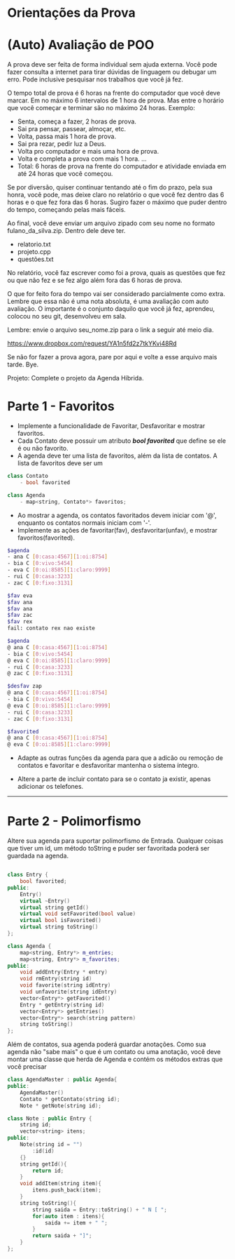 # Orientações da Prova

# (Auto) Avaliação de POO

A prova deve ser feita de forma individual sem ajuda externa. Você pode fazer consulta a internet para tirar dúvidas de linguagem ou debugar um erro. Pode inclusive pesquisar nos trabalhos que você já fez.

O tempo total de prova é 6 horas na frente do computador que você deve marcar. Em no máximo 6 intervalos de 1 hora de prova. Mas entre o horário que você começar e terminar são no máximo 24 horas.
Exemplo: 
- Senta, começa a fazer, 2 horas de prova.
- Sai pra pensar, passear, almoçar, etc.
- Volta, passa mais 1 hora de prova. 
- Sai pra rezar, pedir luz a Deus.
- Volta pro computador e mais uma hora de prova.
- Volta e completa a prova com mais 1 hora.
...
- Total: 6 horas de prova na frente do computador e atividade enviada em até 24 horas que você começou.

Se por diversão, quiser continuar tentando até o fim do prazo, pela sua honra, você pode, mas deixe claro no relatório o que você fez dentro das 6 horas e o que fez fora das 6 horas. Sugiro fazer o máximo que puder dentro do tempo, começando pelas mais fáceis.

Ao final, você deve enviar um arquivo zipado com seu nome no formato fulano_da_silva.zip.
Dentro dele deve ter.
- relatorio.txt
- projeto.cpp
- questões.txt

No relatório, você faz escrever como foi a prova, quais as questões que fez ou que não fez e se fez algo além fora das 6 horas de prova.

O que for feito fora do tempo vai ser considerado parcialmente como extra. Lembre que essa não é uma nota absoluta, é uma avaliação com auto avaliação. O importante é o conjunto daquilo que você já fez, aprendeu, colocou no seu git, desenvolveu em sala.

Lembre: envie o arquivo seu_nome.zip para o link a seguir até meio dia.

https://www.dropbox.com/request/YA1n5fd2z7tkYKvi48Rd

Se não for fazer a prova agora, pare por aqui e volte a esse arquivo mais tarde. Bye.

Projeto: 
Complete o projeto da Agenda Híbrida.

# Parte 1 - Favoritos
- Implemente a funcionalidade de Favoritar, Desfavoritar e mostrar favoritos.
- Cada Contato deve possuir um atributo _**bool favorited**_ que define se ele é ou não favorito.
- A agenda deve ter uma lista de favoritos, além da lista de contatos. A lista de favoritos deve ser um 

```c++
class Contato
    - bool favorited

class Agenda
    - map<string, Contato*> favoritos;
```

- Ao mostrar a agenda, os contatos favoritados devem iniciar com '@', enquanto os contatos normais iniciam com '-'.
- Implemente as ações de favoritar(fav), desfavoritar(unfav), e mostrar favoritos(favorited).
```bash
$agenda
- ana C [0:casa:4567][1:oi:8754]
- bia C [0:vivo:5454]
- eva C [0:oi:8585][1:claro:9999]
- rui C [0:casa:3233]
- zac C [0:fixo:3131]

$fav eva
$fav ana
$fav ana
$fav zac
$fav rex
fail: contato rex nao existe

$agenda
@ ana C [0:casa:4567][1:oi:8754]
- bia C [0:vivo:5454]
@ eva C [0:oi:8585][1:claro:9999]
- rui C [0:casa:3233]
@ zac C [0:fixo:3131]

$desfav zap
@ ana C [0:casa:4567][1:oi:8754]
- bia C [0:vivo:5454]
@ eva C [0:oi:8585][1:claro:9999]
- rui C [0:casa:3233]
- zac C [0:fixo:3131]

$favorited
@ ana C [0:casa:4567][1:oi:8754]
@ eva C [0:oi:8585][1:claro:9999]


```
- Adapte as outras funções da agenda para que a adicão ou remoção de contatos e favoritar e desfavoritar mantenha o sistema íntegro.

- Altere a parte de incluir contato para se o contato ja existir, apenas adicionar os telefones.
---

# Parte 2 - Polimorfismo

Altere sua agenda para suportar polimorfismo de Entrada. Qualquer coisas que tiver um id, um método toString e puder ser favoritada poderá ser guardada na agenda.

```c++

class Entry {
    bool favorited;
public:
    Entry()
    virtual ~Entry()
    virtual string getId()
    virtual void setFavorited(bool value)
    virtual bool isFavorited()
    virtual string toString()
};

class Agenda {
    map<string, Entry*> m_entries;
    map<string, Entry*> m_favorites;
public:
    void addEntry(Entry * entry)
    void rmEntry(string id)
    void favorite(string idEntry)
    void unfavorite(string idEntry)
    vector<Entry*> getFavorited()
    Entry * getEntry(string id)
    vector<Entry*> getEntries()
    vector<Entry*> search(string pattern)
    string toString()
};
```

Além de contatos, sua agenda poderá guardar anotações.
Como sua agenda não "sabe mais" o que é um contato ou uma anotação, 
você deve montar uma classe que herda de Agenda e contém os métodos extras
que você precisar

```c++
class AgendaMaster : public Agenda{
public:
    AgendaMaster()
    Contato * getContato(string id);
    Note * getNote(string id);
```

```c++
class Note : public Entry { 
    string id;
    vector<string> itens;
public:
    Note(string id = "")
        :id(id)
    {}
    string getId(){
        return id;
    }
    void addItem(string item){
        itens.push_back(item);
    }
    string toString(){
        string saida = Entry::toString() + " N [ ";
        for(auto item : itens){
            saida += item + " ";
        }
        return saida + "]";
    }
};




